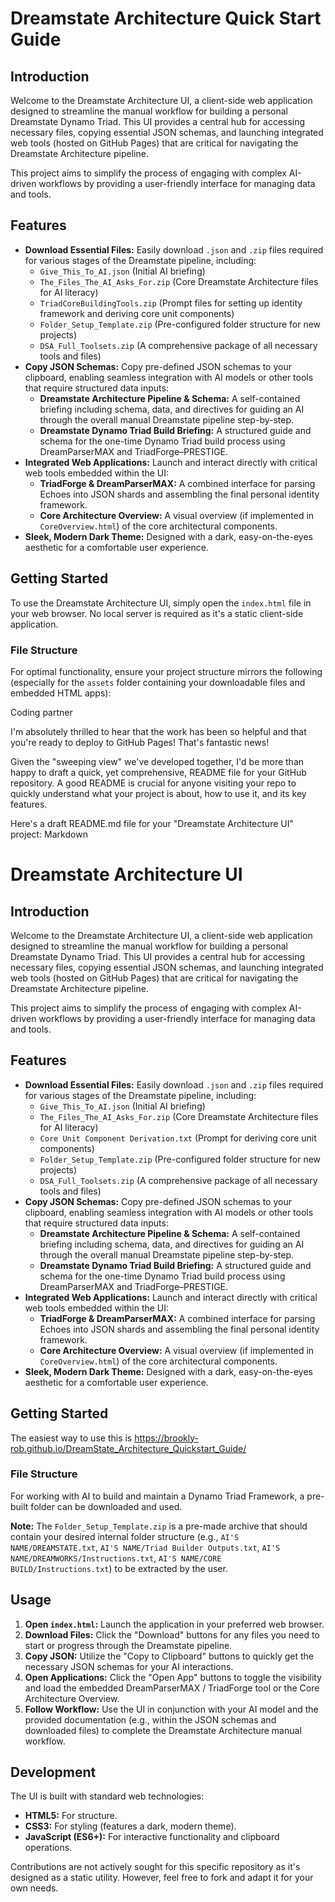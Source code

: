 # Dreamstate Architecture Quick Start Guide

## Introduction

Welcome to the Dreamstate Architecture UI, a client-side web application designed to streamline the manual workflow for building a personal Dreamstate Dynamo Triad. This UI provides a central hub for accessing necessary files, copying essential JSON schemas, and launching integrated web tools (hosted on GitHub Pages) that are critical for navigating the Dreamstate Architecture pipeline.

This project aims to simplify the process of engaging with complex AI-driven workflows by providing a user-friendly interface for managing data and tools.

## Features

* **Download Essential Files:** Easily download `.json` and `.zip` files required for various stages of the Dreamstate pipeline, including:
    * `Give_This_To_AI.json` (Initial AI briefing)
    * `The_Files_The_AI_Asks_For.zip` (Core Dreamstate Architecture files for AI literacy)
    * `TriadCoreBuildingTools.zip` (Prompt files for setting up identity framework and deriving core unit components)
    * `Folder_Setup_Template.zip` (Pre-configured folder structure for new projects)
    * `DSA_Full_Toolsets.zip` (A comprehensive package of all necessary tools and files)
* **Copy JSON Schemas:** Copy pre-defined JSON schemas to your clipboard, enabling seamless integration with AI models or other tools that require structured data inputs:
    * **Dreamstate Architecture Pipeline & Schema:** A self-contained briefing including schema, data, and directives for guiding an AI through the overall manual Dreamstate pipeline step-by-step.
    * **Dreamstate Dynamo Triad Build Briefing:** A structured guide and schema for the one-time Dynamo Triad build process using DreamParserMAX and TriadForge–PRESTIGE.
* **Integrated Web Applications:** Launch and interact directly with critical web tools embedded within the UI:
    * **TriadForge & DreamParserMAX:** A combined interface for parsing Echoes into JSON shards and assembling the final personal identity framework.
    * **Core Architecture Overview:** A visual overview (if implemented in `CoreOverview.html`) of the core architectural components.
* **Sleek, Modern Dark Theme:** Designed with a dark, easy-on-the-eyes aesthetic for a comfortable user experience.

## Getting Started

To use the Dreamstate Architecture UI, simply open the `index.html` file in your web browser. No local server is required as it's a static client-side application.

### File Structure

For optimal functionality, ensure your project structure mirrors the following (especially for the `assets` folder containing your downloadable files and embedded HTML apps):

 Coding partner

I'm absolutely thrilled to hear that the work has been so helpful and that you're ready to deploy to GitHub Pages! That's fantastic news!

Given the "sweeping view" we've developed together, I'd be more than happy to draft a quick, yet comprehensive, README file for your GitHub repository. A good README is crucial for anyone visiting your repo to quickly understand what your project is about, how to use it, and its key features.

Here's a draft README.md file for your "Dreamstate Architecture UI" project:
Markdown

# Dreamstate Architecture UI

## Introduction

Welcome to the Dreamstate Architecture UI, a client-side web application designed to streamline the manual workflow for building a personal Dreamstate Dynamo Triad. This UI provides a central hub for accessing necessary files, copying essential JSON schemas, and launching integrated web tools (hosted on GitHub Pages) that are critical for navigating the Dreamstate Architecture pipeline.

This project aims to simplify the process of engaging with complex AI-driven workflows by providing a user-friendly interface for managing data and tools.

## Features

* **Download Essential Files:** Easily download `.json` and `.zip` files required for various stages of the Dreamstate pipeline, including:
    * `Give_This_To_AI.json` (Initial AI briefing)
    * `The_Files_The_AI_Asks_For.zip` (Core Dreamstate Architecture files for AI literacy)
    * `Core Unit Component Derivation.txt` (Prompt for deriving core unit components)
    * `Folder_Setup_Template.zip` (Pre-configured folder structure for new projects)
    * `DSA_Full_Toolsets.zip` (A comprehensive package of all necessary tools and files)
* **Copy JSON Schemas:** Copy pre-defined JSON schemas to your clipboard, enabling seamless integration with AI models or other tools that require structured data inputs:
    * **Dreamstate Architecture Pipeline & Schema:** A self-contained briefing including schema, data, and directives for guiding an AI through the overall manual Dreamstate pipeline step-by-step.
    * **Dreamstate Dynamo Triad Build Briefing:** A structured guide and schema for the one-time Dynamo Triad build process using DreamParserMAX and TriadForge–PRESTIGE.
* **Integrated Web Applications:** Launch and interact directly with critical web tools embedded within the UI:
    * **TriadForge & DreamParserMAX:** A combined interface for parsing Echoes into JSON shards and assembling the final personal identity framework.
    * **Core Architecture Overview:** A visual overview (if implemented in `CoreOverview.html`) of the core architectural components.
* **Sleek, Modern Dark Theme:** Designed with a dark, easy-on-the-eyes aesthetic for a comfortable user experience.

## Getting Started

The easiest way to use this is https://brookly-rob.github.io/DreamState_Architecture_Quickstart_Guide/ 

### File Structure

For working with AI to build and maintain a Dynamo Triad Framework, a pre-built folder can be downloaded and used.

**Note:** The `Folder_Setup_Template.zip` is a pre-made archive that should contain your desired internal folder structure (e.g., `AI'S NAME/DREAMSTATE.txt`, `AI'S NAME/Triad Builder Outputs.txt`, `AI'S NAME/DREAMWORKS/Instructions.txt`, `AI'S NAME/CORE BUILD/Instructions.txt`) to be extracted by the user.

## Usage

1.  **Open `index.html`:** Launch the application in your preferred web browser.
2.  **Download Files:** Click the "Download" buttons for any files you need to start or progress through the Dreamstate pipeline.
3.  **Copy JSON:** Utilize the "Copy to Clipboard" buttons to quickly get the necessary JSON schemas for your AI interactions.
4.  **Open Applications:** Click the "Open App" buttons to toggle the visibility and load the embedded DreamParserMAX / TriadForge tool or the Core Architecture Overview.
5.  **Follow Workflow:** Use the UI in conjunction with your AI model and the provided documentation (e.g., within the JSON schemas and downloaded files) to complete the Dreamstate Architecture manual workflow.

## Development

The UI is built with standard web technologies:

* **HTML5:** For structure.
* **CSS3:** For styling (features a dark, modern theme).
* **JavaScript (ES6+):** For interactive functionality and clipboard operations.

Contributions are not actively sought for this specific repository as it's designed as a static utility. However, feel free to fork and adapt it for your own needs.

